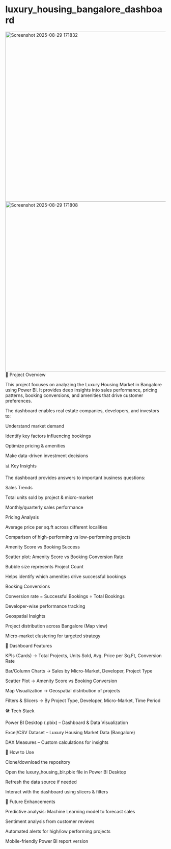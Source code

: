 # luxury_housing_bangalore_dashboard
<img width="956" height="533" alt="Screenshot 2025-08-29 171832" src="https://github.com/user-attachments/assets/52604b39-c975-424f-9e09-274bb752bd00" />
<img width="957" height="534" alt="Screenshot 2025-08-29 171808" src="https://github.com/user-attachments/assets/4f9d7bd2-1ed4-48e9-88e2-e12eb1edc1cc" />
📌 Project Overview

This project focuses on analyzing the Luxury Housing Market in Bangalore using Power BI.
It provides deep insights into sales performance, pricing patterns, booking conversions, and amenities that drive customer preferences.

The dashboard enables real estate companies, developers, and investors to:

Understand market demand

Identify key factors influencing bookings

Optimize pricing & amenities

Make data-driven investment decisions

📊 Key Insights

The dashboard provides answers to important business questions:

Sales Trends

Total units sold by project & micro-market

Monthly/quarterly sales performance

Pricing Analysis

Average price per sq.ft across different localities

Comparison of high-performing vs low-performing projects

Amenity Score vs Booking Success

Scatter plot: Amenity Score vs Booking Conversion Rate

Bubble size represents Project Count

Helps identify which amenities drive successful bookings

Booking Conversions

Conversion rate = Successful Bookings ÷ Total Bookings

Developer-wise performance tracking

Geospatial Insights

Project distribution across Bangalore (Map view)

Micro-market clustering for targeted strategy

📌 Dashboard Features

KPIs (Cards) → Total Projects, Units Sold, Avg. Price per Sq.Ft, Conversion Rate

Bar/Column Charts → Sales by Micro-Market, Developer, Project Type

Scatter Plot → Amenity Score vs Booking Conversion

Map Visualization → Geospatial distribution of projects

Filters & Slicers → By Project Type, Developer, Micro-Market, Time Period

🛠️ Tech Stack

Power BI Desktop (.pbix) – Dashboard & Data Visualization

Excel/CSV Dataset – Luxury Housing Market Data (Bangalore)

DAX Measures – Custom calculations for insights

🚀 How to Use

Clone/download the repository

Open the luxury_housing_blr.pbix file in Power BI Desktop

Refresh the data source if needed

Interact with the dashboard using slicers & filters

🔮 Future Enhancements

Predictive analysis: Machine Learning model to forecast sales

Sentiment analysis from customer reviews

Automated alerts for high/low performing projects

Mobile-friendly Power BI report version
